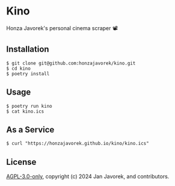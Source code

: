 # Kino

Honza Javorek's personal cinema scraper 📽️

## Installation

```
$ git clone git@github.com:honzajavorek/kino.git
$ cd kino
$ poetry install
```

## Usage

```
$ poetry run kino
$ cat kino.ics
```

## As a Service

```
$ curl "https://honzajavorek.github.io/kino/kino.ics"
```

## License

[AGPL-3.0-only](LICENSE), copyright (c) 2024 Jan Javorek, and contributors.
